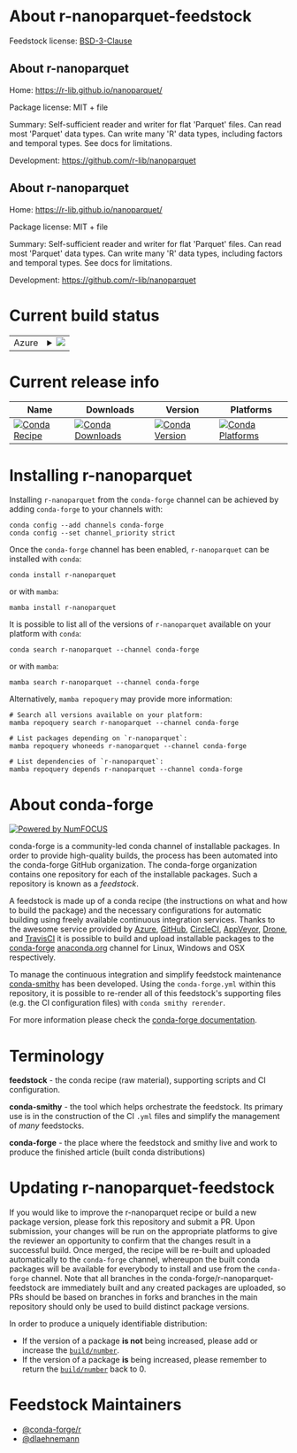 About r-nanoparquet-feedstock
=============================

Feedstock license: [BSD-3-Clause](https://github.com/conda-forge/r-nanoparquet-feedstock/blob/main/LICENSE.txt)


About r-nanoparquet
-------------------

Home: https://r-lib.github.io/nanoparquet/

Package license: MIT + file

Summary: Self-sufficient reader and writer for flat 'Parquet' files. Can read most 'Parquet' data types. Can write many 'R' data types, including factors and temporal types. See docs for limitations.

Development: https://github.com/r-lib/nanoparquet

About r-nanoparquet
-------------------

Home: https://r-lib.github.io/nanoparquet/

Package license: MIT + file

Summary: Self-sufficient reader and writer for flat 'Parquet' files. Can read most 'Parquet' data types. Can write many 'R' data types, including factors and temporal types. See docs for limitations.

Development: https://github.com/r-lib/nanoparquet

Current build status
====================


<table>
    
  <tr>
    <td>Azure</td>
    <td>
      <details>
        <summary>
          <a href="https://dev.azure.com/conda-forge/feedstock-builds/_build/latest?definitionId=22907&branchName=main">
            <img src="https://dev.azure.com/conda-forge/feedstock-builds/_apis/build/status/r-nanoparquet-feedstock?branchName=main">
          </a>
        </summary>
        <table>
          <thead><tr><th>Variant</th><th>Status</th></tr></thead>
          <tbody><tr>
              <td>linux_64_r_base4.3</td>
              <td>
                <a href="https://dev.azure.com/conda-forge/feedstock-builds/_build/latest?definitionId=22907&branchName=main">
                  <img src="https://dev.azure.com/conda-forge/feedstock-builds/_apis/build/status/r-nanoparquet-feedstock?branchName=main&jobName=linux&configuration=linux%20linux_64_r_base4.3" alt="variant">
                </a>
              </td>
            </tr><tr>
              <td>linux_64_r_base4.4</td>
              <td>
                <a href="https://dev.azure.com/conda-forge/feedstock-builds/_build/latest?definitionId=22907&branchName=main">
                  <img src="https://dev.azure.com/conda-forge/feedstock-builds/_apis/build/status/r-nanoparquet-feedstock?branchName=main&jobName=linux&configuration=linux%20linux_64_r_base4.4" alt="variant">
                </a>
              </td>
            </tr><tr>
              <td>linux_aarch64_r_base4.3</td>
              <td>
                <a href="https://dev.azure.com/conda-forge/feedstock-builds/_build/latest?definitionId=22907&branchName=main">
                  <img src="https://dev.azure.com/conda-forge/feedstock-builds/_apis/build/status/r-nanoparquet-feedstock?branchName=main&jobName=linux&configuration=linux%20linux_aarch64_r_base4.3" alt="variant">
                </a>
              </td>
            </tr><tr>
              <td>linux_aarch64_r_base4.4</td>
              <td>
                <a href="https://dev.azure.com/conda-forge/feedstock-builds/_build/latest?definitionId=22907&branchName=main">
                  <img src="https://dev.azure.com/conda-forge/feedstock-builds/_apis/build/status/r-nanoparquet-feedstock?branchName=main&jobName=linux&configuration=linux%20linux_aarch64_r_base4.4" alt="variant">
                </a>
              </td>
            </tr><tr>
              <td>linux_ppc64le_r_base4.3</td>
              <td>
                <a href="https://dev.azure.com/conda-forge/feedstock-builds/_build/latest?definitionId=22907&branchName=main">
                  <img src="https://dev.azure.com/conda-forge/feedstock-builds/_apis/build/status/r-nanoparquet-feedstock?branchName=main&jobName=linux&configuration=linux%20linux_ppc64le_r_base4.3" alt="variant">
                </a>
              </td>
            </tr><tr>
              <td>linux_ppc64le_r_base4.4</td>
              <td>
                <a href="https://dev.azure.com/conda-forge/feedstock-builds/_build/latest?definitionId=22907&branchName=main">
                  <img src="https://dev.azure.com/conda-forge/feedstock-builds/_apis/build/status/r-nanoparquet-feedstock?branchName=main&jobName=linux&configuration=linux%20linux_ppc64le_r_base4.4" alt="variant">
                </a>
              </td>
            </tr><tr>
              <td>osx_64_r_base4.3</td>
              <td>
                <a href="https://dev.azure.com/conda-forge/feedstock-builds/_build/latest?definitionId=22907&branchName=main">
                  <img src="https://dev.azure.com/conda-forge/feedstock-builds/_apis/build/status/r-nanoparquet-feedstock?branchName=main&jobName=osx&configuration=osx%20osx_64_r_base4.3" alt="variant">
                </a>
              </td>
            </tr><tr>
              <td>osx_64_r_base4.4</td>
              <td>
                <a href="https://dev.azure.com/conda-forge/feedstock-builds/_build/latest?definitionId=22907&branchName=main">
                  <img src="https://dev.azure.com/conda-forge/feedstock-builds/_apis/build/status/r-nanoparquet-feedstock?branchName=main&jobName=osx&configuration=osx%20osx_64_r_base4.4" alt="variant">
                </a>
              </td>
            </tr><tr>
              <td>osx_arm64_r_base4.3</td>
              <td>
                <a href="https://dev.azure.com/conda-forge/feedstock-builds/_build/latest?definitionId=22907&branchName=main">
                  <img src="https://dev.azure.com/conda-forge/feedstock-builds/_apis/build/status/r-nanoparquet-feedstock?branchName=main&jobName=osx&configuration=osx%20osx_arm64_r_base4.3" alt="variant">
                </a>
              </td>
            </tr><tr>
              <td>osx_arm64_r_base4.4</td>
              <td>
                <a href="https://dev.azure.com/conda-forge/feedstock-builds/_build/latest?definitionId=22907&branchName=main">
                  <img src="https://dev.azure.com/conda-forge/feedstock-builds/_apis/build/status/r-nanoparquet-feedstock?branchName=main&jobName=osx&configuration=osx%20osx_arm64_r_base4.4" alt="variant">
                </a>
              </td>
            </tr><tr>
              <td>win_64_r_base4.3</td>
              <td>
                <a href="https://dev.azure.com/conda-forge/feedstock-builds/_build/latest?definitionId=22907&branchName=main">
                  <img src="https://dev.azure.com/conda-forge/feedstock-builds/_apis/build/status/r-nanoparquet-feedstock?branchName=main&jobName=win&configuration=win%20win_64_r_base4.3" alt="variant">
                </a>
              </td>
            </tr><tr>
              <td>win_64_r_base4.4</td>
              <td>
                <a href="https://dev.azure.com/conda-forge/feedstock-builds/_build/latest?definitionId=22907&branchName=main">
                  <img src="https://dev.azure.com/conda-forge/feedstock-builds/_apis/build/status/r-nanoparquet-feedstock?branchName=main&jobName=win&configuration=win%20win_64_r_base4.4" alt="variant">
                </a>
              </td>
            </tr>
          </tbody>
        </table>
      </details>
    </td>
  </tr>
</table>

Current release info
====================

| Name | Downloads | Version | Platforms |
| --- | --- | --- | --- |
| [![Conda Recipe](https://img.shields.io/badge/recipe-r--nanoparquet-green.svg)](https://anaconda.org/conda-forge/r-nanoparquet) | [![Conda Downloads](https://img.shields.io/conda/dn/conda-forge/r-nanoparquet.svg)](https://anaconda.org/conda-forge/r-nanoparquet) | [![Conda Version](https://img.shields.io/conda/vn/conda-forge/r-nanoparquet.svg)](https://anaconda.org/conda-forge/r-nanoparquet) | [![Conda Platforms](https://img.shields.io/conda/pn/conda-forge/r-nanoparquet.svg)](https://anaconda.org/conda-forge/r-nanoparquet) |

Installing r-nanoparquet
========================

Installing `r-nanoparquet` from the `conda-forge` channel can be achieved by adding `conda-forge` to your channels with:

```
conda config --add channels conda-forge
conda config --set channel_priority strict
```

Once the `conda-forge` channel has been enabled, `r-nanoparquet` can be installed with `conda`:

```
conda install r-nanoparquet
```

or with `mamba`:

```
mamba install r-nanoparquet
```

It is possible to list all of the versions of `r-nanoparquet` available on your platform with `conda`:

```
conda search r-nanoparquet --channel conda-forge
```

or with `mamba`:

```
mamba search r-nanoparquet --channel conda-forge
```

Alternatively, `mamba repoquery` may provide more information:

```
# Search all versions available on your platform:
mamba repoquery search r-nanoparquet --channel conda-forge

# List packages depending on `r-nanoparquet`:
mamba repoquery whoneeds r-nanoparquet --channel conda-forge

# List dependencies of `r-nanoparquet`:
mamba repoquery depends r-nanoparquet --channel conda-forge
```


About conda-forge
=================

[![Powered by
NumFOCUS](https://img.shields.io/badge/powered%20by-NumFOCUS-orange.svg?style=flat&colorA=E1523D&colorB=007D8A)](https://numfocus.org)

conda-forge is a community-led conda channel of installable packages.
In order to provide high-quality builds, the process has been automated into the
conda-forge GitHub organization. The conda-forge organization contains one repository
for each of the installable packages. Such a repository is known as a *feedstock*.

A feedstock is made up of a conda recipe (the instructions on what and how to build
the package) and the necessary configurations for automatic building using freely
available continuous integration services. Thanks to the awesome service provided by
[Azure](https://azure.microsoft.com/en-us/services/devops/), [GitHub](https://github.com/),
[CircleCI](https://circleci.com/), [AppVeyor](https://www.appveyor.com/),
[Drone](https://cloud.drone.io/welcome), and [TravisCI](https://travis-ci.com/)
it is possible to build and upload installable packages to the
[conda-forge](https://anaconda.org/conda-forge) [anaconda.org](https://anaconda.org/)
channel for Linux, Windows and OSX respectively.

To manage the continuous integration and simplify feedstock maintenance
[conda-smithy](https://github.com/conda-forge/conda-smithy) has been developed.
Using the ``conda-forge.yml`` within this repository, it is possible to re-render all of
this feedstock's supporting files (e.g. the CI configuration files) with ``conda smithy rerender``.

For more information please check the [conda-forge documentation](https://conda-forge.org/docs/).

Terminology
===========

**feedstock** - the conda recipe (raw material), supporting scripts and CI configuration.

**conda-smithy** - the tool which helps orchestrate the feedstock.
                   Its primary use is in the construction of the CI ``.yml`` files
                   and simplify the management of *many* feedstocks.

**conda-forge** - the place where the feedstock and smithy live and work to
                  produce the finished article (built conda distributions)


Updating r-nanoparquet-feedstock
================================

If you would like to improve the r-nanoparquet recipe or build a new
package version, please fork this repository and submit a PR. Upon submission,
your changes will be run on the appropriate platforms to give the reviewer an
opportunity to confirm that the changes result in a successful build. Once
merged, the recipe will be re-built and uploaded automatically to the
`conda-forge` channel, whereupon the built conda packages will be available for
everybody to install and use from the `conda-forge` channel.
Note that all branches in the conda-forge/r-nanoparquet-feedstock are
immediately built and any created packages are uploaded, so PRs should be based
on branches in forks and branches in the main repository should only be used to
build distinct package versions.

In order to produce a uniquely identifiable distribution:
 * If the version of a package **is not** being increased, please add or increase
   the [``build/number``](https://docs.conda.io/projects/conda-build/en/latest/resources/define-metadata.html#build-number-and-string).
 * If the version of a package **is** being increased, please remember to return
   the [``build/number``](https://docs.conda.io/projects/conda-build/en/latest/resources/define-metadata.html#build-number-and-string)
   back to 0.

Feedstock Maintainers
=====================

* [@conda-forge/r](https://github.com/orgs/conda-forge/teams/r/)
* [@dlaehnemann](https://github.com/dlaehnemann/)

